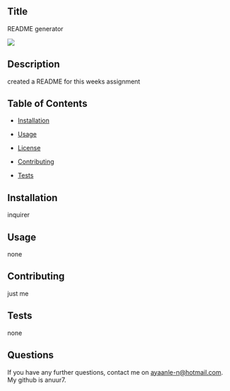 
  ## Title
  README generator

<img src = 'https://img.shields.io/badge/license-GNU-blue.svg'>

  ## Description
created a README for this weeks assignment

 ## Table of Contents

* [Installation](#installation)

* [Usage](#usage)

* [License](#license)

* [Contributing](#contributing)

* [Tests](#tests)

 ## Installation
 <a name ="installation"> </a>
inquirer

## Usage
<a name ="usage"> </a>
none

## Contributing
<a name ="contributing"> </a>
just me

## Tests
<a name ="tests"> </a>
none

## Questions
 If you have any further questions, contact me on ayaanle-n@hotmail.com.
 My github is anuur7.
